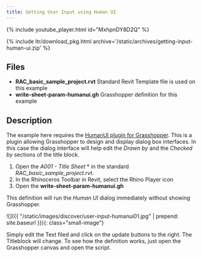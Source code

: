 ```yaml
---
title: Getting User Input using Human UI
---
```


<!-- intro video -->
{% include youtube_player.html id="MxhpnDY8D2Q" %}


{% include ltr/download_pkg.html archive='/static/archives/getting-input-human-ui.zip' %}


## Files

- **RAC_basic_sample_project.rvt** Standard Revit Template file is used on this example
- **write-sheet-param-humanui.gh** Grasshopper definition for this example

## Description

The example here requires the [HumanUI plugin for Grasshopper](https://www.food4rhino.com/app/human-ui). This is a plugin allowing Grasshopper to design and display dialog box interfaces. In this case the dialog interface will help edit the *Drawn by* and the *Checked by* sections of the title block.

1. Open the *A001 - Title Sheet* * in the standard *RAC_basic_sample_project.rvt*.
2. In the Rhinoceros Toolbar in Revit, select the Rhino Player icon
3. Open the **write-sheet-param-humanui.gh**

This definition will run the *Human UI* dialog immediately without showing Grasshopper.

![]({{ "/static/images/discover/user-input-humanui01.jpg" | prepend: site.baseurl }}){: class="small-image"}

Simply edit the Text filed and click on the update buttons to the right. The Titleblock will change. To see how the definition works, just open the Grasshopper canvas and open the script.

